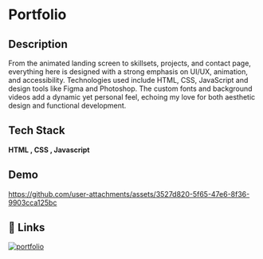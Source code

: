 
# Portfolio

## Description 

From the animated landing screen to skillsets, projects, and contact page, everything here is designed with a strong emphasis on UI/UX, animation, and accessibility. Technologies used include HTML, CSS, JavaScript and design tools like Figma and Photoshop. The custom fonts and background videos add a dynamic yet personal feel, echoing my love for both aesthetic design and functional development.

## Tech Stack

**HTML , CSS , Javascript** 

## Demo




https://github.com/user-attachments/assets/3527d820-5f65-47e6-8f36-9903cca125bc






## 🔗 Links
[![portfolio](https://img.shields.io/badge/my_portfolio-000?style=for-the-badge&logo=ko-fi&logoColor=white)](https://sreelakshmi-2003.github.io/Portfolio-Sreelakshmi/)


